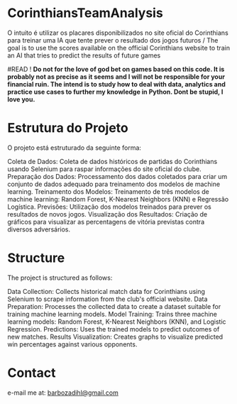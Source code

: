 # CorinthiansTeamAnalysis
O intuito é utilizar os placares disponibilizados no site oficial do Corinthians para treinar uma IA que tente prever o resultado dos jogos futuros / The goal is to use the scores available on the official Corinthians website to train an AI that tries to predict the results of future games

#READ !
**Do not for the love of god bet on games based on this code. It is probably not as precise as it seems and I will not be responsible for your financial ruin. The intend is to study how to deal with data, analytics and practice use cases to further my knowledge in Python. Dont be stupid, I love you.**


# Estrutura do Projeto
O projeto está estruturado da seguinte forma:

Coleta de Dados: Coleta de dados históricos de partidas do Corinthians usando Selenium para raspar informações do site oficial do clube.
Preparação dos Dados: Processamento dos dados coletados para criar um conjunto de dados adequado para treinamento dos modelos de machine learning.
Treinamento dos Modelos: Treinamento de três modelos de machine learning: Random Forest, K-Nearest Neighbors (KNN) e Regressão Logística.
Previsões: Utilização dos modelos treinados para prever os resultados de novos jogos.
Visualização dos Resultados: Criação de gráficos para visualizar as percentagens de vitória previstas contra diversos adversários.

# Structure
The project is structured as follows:

Data Collection: Collects historical match data for Corinthians using Selenium to scrape information from the club's official website.
Data Preparation: Processes the collected data to create a dataset suitable for training machine learning models.
Model Training: Trains three machine learning models: Random Forest, K-Nearest Neighbors (KNN), and Logistic Regression.
Predictions: Uses the trained models to predict outcomes of new matches.
Results Visualization: Creates graphs to visualize predicted win percentages against various opponents.

# Contact
e-mail me at: barbozadihl@gmail.com
